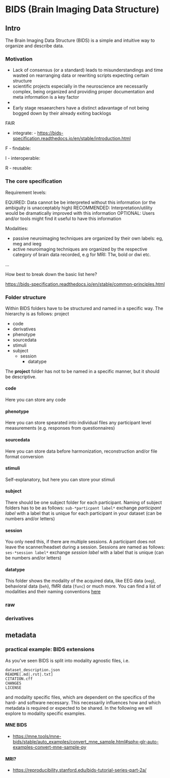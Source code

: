 # BIDS (Brain Imaging Data Structure)

## Intro

The Brain Imaging Data Structure (BIDS) is a simple and intuitive way to organize and describe data.

###  Motivation

- Lack of consensus (or a standard) leads to misunderstandings and time wasted on rearranging data or rewriting scripts expecting certain structure
- scientific projects especially in the neuroscience are necessarily complex, being organized and providing proper documentation and meta information is a key factor
- 
- Early stage resaearchers have a distinct adavantage of not being bogged down by their already exiting backlogs






FAIR

- integrate: - https://bids-specification.readthedocs.io/en/stable/introduction.html

F - findable:

I - interoperable:

R - reusable:

### The core specification


Requirement levels:

EQUIRED: Data cannot be be interpreted without this information (or the ambiguity is unacceptably high)
RECOMMENDED: Interpretation/utility would be dramatically improved with this information
OPTIONAL: Users and/or tools might find it useful to have this information


Modalities:
- passive neuroimaging techniques are organized by their own labels: eg, meg and ieeg
- active neuroimaging techniques are organized by the respective category of brain data recorded, e.g for MRI: T1w, bold or dwi etc.


... 

How best to break down the basic list here?

https://bids-specification.readthedocs.io/en/stable/common-principles.html



### Folder structure
Within BIDS folders have to be structured and named in a specific way. The hierarchy is as follows:
project
- code
- derivatives
- phenotype
- sourcedata
- stimuli
- subject
    - session
        - datatype

The **project** folder has not to be named in a specific manner, but it should be descriptive.
#### code
Here you can store any code
#### phenotype
Here you can store spearated into individual files any participant level measurements (e.g. responses from questionnaires)
#### sourcedata
Here you can store data before harmonization, reconstruction and/or file format conversion
#### stimuli
Self-explanatory, but here you can store your stimuli
#### subject
There should be one subject folder for each participant. Naming of subject folders has to be as follows:
`sub-*particpant label*`
exchange *participant label* with a label that is unique for each participant in your dataset (can be numbers and/or letters)
#### session
You only need this, if there are multiple sessions. A participant does not leave the scanner/headset during a session.
Sessions are named as follows:
`ses-*session label*`
exchange *session label* with a label that is unique (can be numbers and/or letters)
#### datatype 
This folder shows the modality of the acquired data, like EEG data (`eeg`), behavioral data (`beh`), fMRI data (`func`) or much more. You can find a list of modalities and their naming conventions [here](https://bids-website.readthedocs.io/en/latest/getting_started/folders_and_files/folders.html)
### raw



### derivatives


## metadata





### practical example: BIDS extensions

As you've seen BIDS is split into modality agnostic files, i.e.


    dataset_description.json
    README[.md|.rst|.txt]
    CITATION.cff
    CHANGES
    LICENSE

and modality specific files, which are dependent on the specifics of the hard- and software necessary. This necessarily influences how and which metadata is required or expected to be shared. In the following we will explore to modality specific examples.


#### MNE BIDS

- https://mne.tools/mne-bids/stable/auto_examples/convert_mne_sample.html#sphx-glr-auto-examples-convert-mne-sample-py



#### MRI?

- https://reproducibility.stanford.edu/bids-tutorial-series-part-2a/
